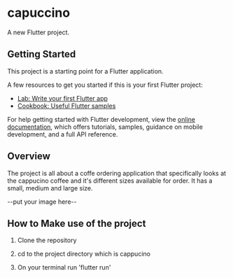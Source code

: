 # capuccino

A new Flutter project.

## Getting Started

This project is a starting point for a Flutter application.

A few resources to get you started if this is your first Flutter project:

- [Lab: Write your first Flutter app](https://docs.flutter.dev/get-started/codelab)
- [Cookbook: Useful Flutter samples](https://docs.flutter.dev/cookbook)

For help getting started with Flutter development, view the
[online documentation](https://docs.flutter.dev/), which offers tutorials,
samples, guidance on mobile development, and a full API reference.

## Overview

The project is all about a coffe ordering application that specifically looks at 
the cappucino coffee and it's different sizes available for order. It has a small, medium and large size.

--put your image here--

## How to Make use of the project

1. Clone the repository

2. cd to the project directory which is cappucino

3. On your terminal run 'flutter run'

